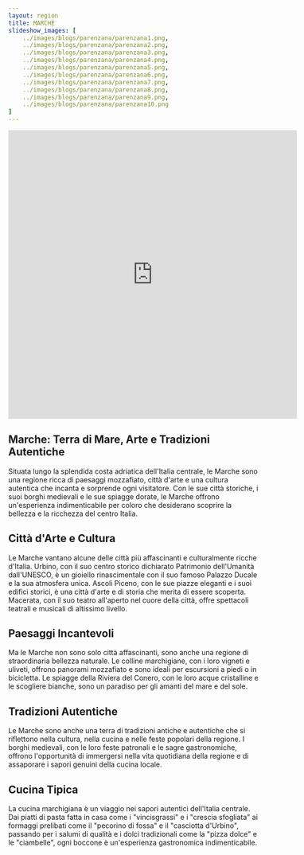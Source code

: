 ```yaml
---
layout: region
title: MARCHE
slideshow_images: [
    ../images/blogs/parenzana/parenzana1.png,
    ../images/blogs/parenzana/parenzana2.png,
    ../images/blogs/parenzana/parenzana3.png,
    ../images/blogs/parenzana/parenzana4.png,
    ../images/blogs/parenzana/parenzana5.png,
    ../images/blogs/parenzana/parenzana6.png,
    ../images/blogs/parenzana/parenzana7.png,
    ../images/blogs/parenzana/parenzana8.png,
    ../images/blogs/parenzana/parenzana9.png,
    ../images/blogs/parenzana/parenzana10.png
]
---
```


<div class="maps-container">
    <iframe src="https://www.komoot.com/it-it/collection/2622662/embed" width="580" height="580" frameborder="0" scrolling="no"></iframe>
</div>

## Marche: Terra di Mare, Arte e Tradizioni Autentiche

Situata lungo la splendida costa adriatica dell'Italia centrale, le Marche sono una regione ricca di paesaggi mozzafiato, città d'arte e una cultura autentica che incanta e sorprende ogni visitatore. Con le sue città storiche, i suoi borghi medievali e le sue spiagge dorate, le Marche offrono un'esperienza indimenticabile per coloro che desiderano scoprire la bellezza e la ricchezza del centro Italia.

## Città d'Arte e Cultura

Le Marche vantano alcune delle città più affascinanti e culturalmente ricche d'Italia. Urbino, con il suo centro storico dichiarato Patrimonio dell'Umanità dall'UNESCO, è un gioiello rinascimentale con il suo famoso Palazzo Ducale e la sua atmosfera unica. Ascoli Piceno, con le sue piazze eleganti e i suoi edifici storici, è una città d'arte e di storia che merita di essere scoperta. Macerata, con il suo teatro all'aperto nel cuore della città, offre spettacoli teatrali e musicali di altissimo livello.

## Paesaggi Incantevoli

Ma le Marche non sono solo città affascinanti, sono anche una regione di straordinaria bellezza naturale. Le colline marchigiane, con i loro vigneti e uliveti, offrono panorami mozzafiato e sono ideali per escursioni a piedi o in bicicletta. Le spiagge della Riviera del Conero, con le loro acque cristalline e le scogliere bianche, sono un paradiso per gli amanti del mare e del sole.

## Tradizioni Autentiche

Le Marche sono anche una terra di tradizioni antiche e autentiche che si riflettono nella cultura, nella cucina e nelle feste popolari della regione. I borghi medievali, con le loro feste patronali e le sagre gastronomiche, offrono l'opportunità di immergersi nella vita quotidiana della regione e di assaporare i sapori genuini della cucina locale.

## Cucina Tipica

La cucina marchigiana è un viaggio nei sapori autentici dell'Italia centrale. Dai piatti di pasta fatta in casa come i "vincisgrassi" e i "crescia sfogliata" ai formaggi prelibati come il "pecorino di fossa" e il "casciotta d'Urbino", passando per i salumi di qualità e i dolci tradizionali come la "pizza dolce" e le "ciambelle", ogni boccone è un'esperienza gastronomica indimenticabile.
